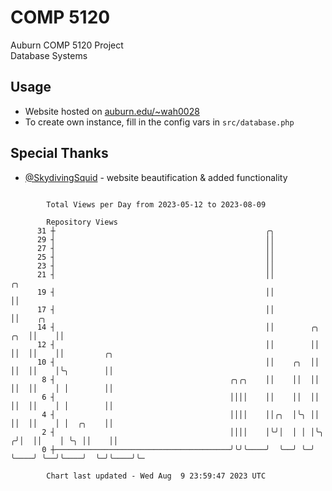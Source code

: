 # COMP 5120
Auburn COMP 5120 Project  
Database Systems

## Usage
- Website hosted on [auburn.edu/~wah0028](https://webhome.auburn.edu/~wah0028/)
- To create own instance, fill in the config vars in `src/database.php`

## Special Thanks
- [@SkydivingSquid](https://github.com/SkydivingSquid) - website beautification & added functionality

```

        Total Views per Day from 2023-05-12 to 2023-08-09

        Repository Views
      31 ┼                                               ╭╮
      29 ┤                                               ││
      27 ┤                                               ││
      25 ┤                                               ││
      23 ┤                                               ││
      21 ┤                                               ││                    ╭╮
      19 ┤                                               ││                    ││
      17 ┤                                               ││                    ││    ╭╮
      14 ┤                                               ││        ╭╮      ╭╮  ││    ││
      12 ┤                                               ││        ││      ││  ││    ││         ╭╮
      10 ┤                                               ││    ╭╮  ││      ││  ││    │╰╮        ││
       8 ┤                                       ╭╮╭╮    ││    ││  ││      ││  ││    │ │        ││
       6 ┤                                       ││││    ││    ││  ││      ││  ││    │ │        ││
       4 ┤                                       ││││    ││╭╮  │╰╮ ││      ││  ││    │ │  ╭╮    ││
       2 ┤                                       ││││    │╰╯│  │ │ │╰╮    ╭╯│  ││    │ ╰╮ ││    ││
       0 ┼───────────────────────────────────────╯╰╯╰────╯  ╰──╯ ╰─╯ ╰────╯ ╰──╯╰────╯  ╰─╯╰────╯╰─

        Chart last updated - Wed Aug  9 23:59:47 2023 UTC
        
```
